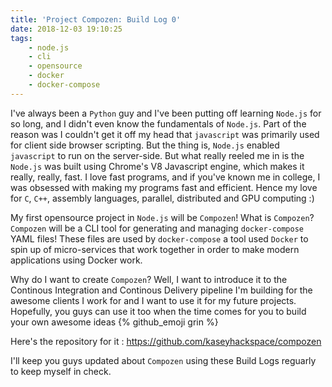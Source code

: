 ```yaml
---
title: 'Project Compozen: Build Log 0'
date: 2018-12-03 19:10:25
tags:
    - node.js
    - cli
    - opensource
    - docker
    - docker-compose
---
```


I've always been a `Python` guy and I've been putting off learning `Node.js` for so long, and I didn't even know the fundamentals of `Node.js`. Part of the reason was I couldn't get it off my head that `javascript` was primarily used for client side browser scripting. But the thing is, `Node.js` enabled `javascript` to run on the server-side. But what really reeled me in is the `Node.js` was built using Chrome's V8 Javascript engine, which makes it really, really, fast. I love fast programs, and if you've known me in college, I was obsessed with making my programs fast and efficient. Hence my love for `C`, `C++`, assembly languages, parallel, distributed and GPU computing :)

My first opensource project in `Node.js` will be `Compozen`! What is `Compozen`? `Compozen` will be a CLI tool for generating and managing `docker-compose` YAML files! These files are used by `docker-compose` a tool used `Docker` to spin up of micro-services that work together in order to make modern applications using Docker work. 

Why do I want to create `Compozen`? Well, I want to introduce it to the Continous Integration and Continous Delivery pipeline I'm building for the awesome clients I work for and I want to use it for my future projects. Hopefully, you guys can use it too when the time comes for you to build your own awesome ideas {% github_emoji grin %}

Here's the repository for it : https://github.com/kaseyhackspace/compozen

I'll keep you guys updated about `Compozen` using these Build Logs reguarly to keep myself in check.